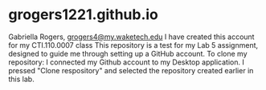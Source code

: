 # grogers1221.github.io
Gabriella Rogers, grogers4@my.waketech.edu
I have created this account for my CTI.110.0007 class
This repository is a test for my Lab 5 assignment, designed to guide me through setting up a GitHub account.
To clone my repository: I connected my Github account to my Desktop application. I pressed "Clone respository" and selected the repository created earlier in this lab.